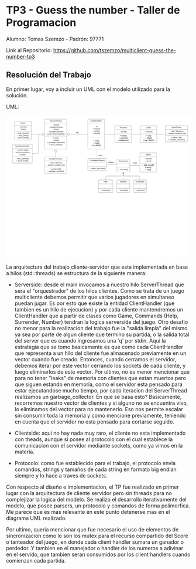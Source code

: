 # TP3 - Guess the number - Taller de Programacion
Alumno: Tomas Szemzo - Padrón: 97771

Link al Repositorio: https://github.com/tszemzo/multiclient-guess-the-number-tp3

## Resolución del Trabajo
 
En primer lugar, voy a incluir un UML con el modelo utilizado para la solución.
 
 UML:

![UML](assets/uml.png)

La arquitectura del trabajo cliente-servidor que esta implementada en base a hilos (std::threads) se estructura de la siguiente manera:

* Serverside: desde el main invocamos a nuestro hilo ServerThread que sera el "orquestrador" de los hilos clientes. Como se trata de un juego multicliente debemos permitir que varios jugadores en simultaneo puedan jugar. Es por esto que existe la entidad ClientHandler (que tambien es un hilo de ejecucion) y por cada cliente mantendremos un ClientHandler que a partir de clases como Game, Commands (Help, Surrender, Number) tendran la logica serverside del juego. Otro desafio no menor para la realizacion del trabajo fue la "salida limpia" del mismo ya sea por parte de algun cliente que termino su partida, o la salida total del server que es cuando ingresamos una 'q' por stdin. Aqui la estrategia que se tomo basicamente es que como cada ClientHandler que representa a un hilo del cliente fue almacenado previamente en un vector cuando fue creado. Entonces, cuando cerramos el servidor, debemos iterar por este vector cerrando los sockets de cada cliente, y luego eliminarlos de este vector. Por ultimo, no es menor mencionar que para no tener "leaks" de memoria con clientes que estan muertos pero que siguen estando en memoria, como el servidor esta pensado para estar ejecutandose mucho tiempo, por cada iteracion del ServerThread realizamos un garbage_collector. En que se basa esto? Basicamente, recorremos nuestro vector de clientes y si alguno no se encuentra vivo, lo eliminamos del vector para no mantenerlo. Eso nos permite escalar sin consumir toda la memoria y como mencione previamente, teniendo en cuenta que el servidor no esta pensado para cortarse seguido.

* Clientside: aqui no hay nada muy raro, el cliente no esta implementado con theads, aunque si posee al protocolo con el cual establece la comunicacion con el servidor mediante sockets, como ya vimos en la materia.

* Protocolo: como fue establecido para el trabajo, el protocolo envia comandos, strings y tamaños de cada string en formato big endian siempre y lo hace a traves de sockets.

Con respecto al diseño e implementacion, el TP fue realizado en primer lugar con la arquitectura de cliente servidor pero sin threads para no complejizar la logica del modelo. Se realizo el desarrollo iterativamente del modelo, que posee parsers, un protocolo y comandos de forma polimorfica. Me parece que es mas relevante en este punto detenerse mas en el diagrama UML realizado.

Por ultimo, queria mencionar que fue necesario el uso de elementos de sincronizacion como lo son los mutex para el recurso compartido del Score o tanteador del juego, en donde cada client handler sumara un ganador o perdedor. Y tambien en el manejador o handler de los numeros a adivinar en el servido, que tambien seran consumidos por los client handlers cuando comienzan cada partida.

